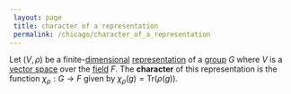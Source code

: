 ```yaml
---
 layout: page
 title: character of a representation
 permalink: /chicago/character_of_a_representation
---
```


Let $(V,\rho)$ be a finite-[dimensional](https://mathgloss.github.io/MathGloss/chicago/dimension_of_group_representation) [representation](https://mathgloss.github.io/MathGloss/chicago/group_representation) of a [group](https://mathgloss.github.io/MathGloss/chicago/group) $G$ where $V$ is a [vector space](https://mathgloss.github.io/MathGloss/chicago/vector_space) over the [field](https://mathgloss.github.io/MathGloss/chicago/field) $F$. The **character** of this representation is the function $\chi_\rho:G\to F$ given by $\chi_\rho(g) = \text{Tr}(\rho(g))$. 